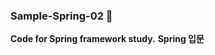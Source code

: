 ### Sample-Spring-02 🌿
<Strong>Code for Spring framework study.</Strong>
<Strong>Spring 입문</Strong>

